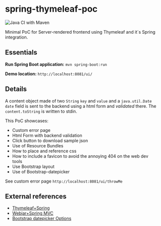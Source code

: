 # spring-thymeleaf-poc
![Java CI with Maven](https://github.com/jamoroch/spring-thymeleaf-poc/workflows/Java%20CI%20with%20Maven/badge.svg)

Minimal PoC for Server-rendered frontend using Thymeleaf and it´s Spring integration. 
## Essentials
 **Run Spring Boot application:**
`mvn spring-boot:run`

 **Demo location:**
`http://localhost:8081/ui/`
## Details
A content object made of two `String` `key` and `value` and a `java.util.Date` `date` field is sent to the backend using a html form and *validated* there. The `content.toString` is written to stdin.

This PoC showcases:
* Custom error page
* Html Form with backend validation
* Click button to download sample json
* Use of Resource Bundles
* How to place and reference css
* How to include a favicon to avoid the annoying 404 on the web dev tools
* Use Bootstrap layout
* Use of Bootstrap-datepicker


See custom error page
`http://localhost:8081/ui/throwMe`

## External references

* [Thymeleaf+Spring](https://www.thymeleaf.org/doc/tutorials/3.0/thymeleafspring.html)
* [Webjar+Spring MVC](https://www.webjars.org/documentation#springmvc)
* [Bootstrap datepicker Options](https://bootstrap-datepicker.readthedocs.io/en/latest/options.html#)
